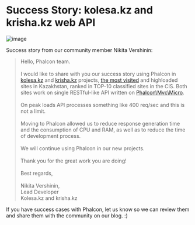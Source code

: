 <!--
slug: success-story-kolesa-kz-and-krisha-kz-web-api
date: Thu Jun 20 2013 11:02:00 GMT-0400 (EDT)
tags: php, phalcon, phalconphp
title: Success Story: kolesa.kz and krisha.kz web API
id: 53441181179
link: http://blog.phalconphp.com/post/53441181179/success-story-kolesa-kz-and-krisha-kz-web-api
raw: {"blog_name":"phalconphp","id":53441181179,"post_url":"http://blog.phalconphp.com/post/53441181179/success-story-kolesa-kz-and-krisha-kz-web-api","slug":"success-story-kolesa-kz-and-krisha-kz-web-api","type":"text","date":"2013-06-20 15:02:00 GMT","timestamp":1371740520,"state":"published","format":"html","reblog_key":"ZjNK31On","tags":["php","phalcon","phalconphp"],"short_url":"http://tmblr.co/Z6PumvnnLxNx","highlighted":[],"note_count":0,"title":"Success Story: kolesa.kz and krisha.kz web API","body":"<div align=\"center\"><img alt=\"image\" src=\"http://media.tumblr.com/e96617a275457e97cf04db9c21cb76fb/tumblr_inline_mop5qwz4n41qz4rgp.png\"/></div>\n\n<p>Success story from our community member Nikita Vershinin:</p>\n<blockquote>\n<div>Hello, Phalcon team. <br/><br/>I would like to share with you our success story using Phalcon in <a href=\"http://kolesa.kz\">kolesa.kz</a> and <a href=\"http://krisha.kz\">krisha.kz</a> projects, <a href=\"http://www.alexa.com/siteinfo/kolesa.kz\">the most visited</a> and highloaded sites in Kazakhstan, ranked in TOP-10 classified sites in the CIS. Both sites work on single RESTful-like API written on <a href=\"http://docs.phalconphp.com/en/latest/reference/micro.html\">Phalcon\\Mvc\\Micro</a>. <br/><br/>On peak loads API processes something like 400 req/sec and this is not a limit. <br/><br/>Moving to Phalcon allowed us to reduce response generation time and the consumption of CPU and RAM, as well as to reduce the time of development process. <br/><br/>We will continue using Phalcon in our new projects. <br/><br/>Thank you for the great work you are doing! <br/><br/>Best regards, <br/><br/>Nikita Vershinin, <br/>Lead Developer <br/>Kolesa.kz and krisha.kz</div>\n</blockquote>\n<p>If you have success cases with Phalcon, let us know so we can review them and share them with the community on our blog. :)</p>","reblog":{"tree_html":"","comment":"<div align=\"center\"><img alt=\"image\" src=\"http://media.tumblr.com/e96617a275457e97cf04db9c21cb76fb/tumblr_inline_mop5qwz4n41qz4rgp.png\"></div>\n\n<p>Success story from our community member Nikita Vershinin:</p>\n<blockquote>\n<div>Hello, Phalcon team. <br><br>I would like to share with you our success story using Phalcon in <a href=\"http://kolesa.kz\">kolesa.kz</a> and <a href=\"http://krisha.kz\">krisha.kz</a> projects, <a href=\"http://www.alexa.com/siteinfo/kolesa.kz\">the most visited</a> and highloaded sites in Kazakhstan, ranked in TOP-10 classified sites in the CIS. Both sites work on single RESTful-like API written on <a href=\"http://docs.phalconphp.com/en/latest/reference/micro.html\">Phalcon\\Mvc\\Micro</a>. <br><br>On peak loads API processes something like 400 req/sec and this is not a limit. <br><br>Moving to Phalcon allowed us to reduce response generation time and the consumption of CPU and RAM, as well as to reduce the time of development process. <br><br>We will continue using Phalcon in our new projects. <br><br>Thank you for the great work you are doing! <br><br>Best regards, <br><br>Nikita Vershinin, <br>Lead Developer <br>Kolesa.kz and krisha.kz</div>\n</blockquote>\n<p>If you have success cases with Phalcon, let us know so we can review them and share them with the community on our blog. :)</p>"},"trail":[{"blog":{"name":"phalconphp","theme":{"header_full_width":1117,"header_full_height":426,"header_focus_width":758,"header_focus_height":426,"avatar_shape":"square","background_color":"#FAFAFA","body_font":"Helvetica Neue","header_bounds":"0,937,426,179","header_image":"http://static.tumblr.com/be2b0380984b972b47699d457f4c0ffb/ivjir8a/815nn0qo7/tumblr_static_28z87js742xwowwo0kco04ogs.jpg","header_image_focused":"http://static.tumblr.com/be2b0380984b972b47699d457f4c0ffb/ivjir8a/laHnn0qo9/tumblr_static_tumblr_static_28z87js742xwowwo0kco04ogs_focused_v3.jpg","header_image_scaled":"http://static.tumblr.com/be2b0380984b972b47699d457f4c0ffb/ivjir8a/815nn0qo7/tumblr_static_28z87js742xwowwo0kco04ogs_2048_v2.jpg","header_stretch":true,"link_color":"#529ECC","show_avatar":true,"show_description":true,"show_header_image":true,"show_title":true,"title_color":"#444444","title_font":"Gibson","title_font_weight":"bold"}},"post":{"id":"53441181179"},"content":"<div align=\"center\"><img alt=\"image\" src=\"http://media.tumblr.com/e96617a275457e97cf04db9c21cb76fb/tumblr_inline_mop5qwz4n41qz4rgp.png\"></div>\n\n<p>Success story from our community member Nikita Vershinin:</p>\n<blockquote>\n<div>Hello, Phalcon team. <br><br>I would like to share with you our success story using Phalcon in <a href=\"http://kolesa.kz\">kolesa.kz</a> and <a href=\"http://krisha.kz\">krisha.kz</a> projects, <a href=\"http://www.alexa.com/siteinfo/kolesa.kz\">the most visited</a> and highloaded sites in Kazakhstan, ranked in TOP-10 classified sites in the CIS. Both sites work on single RESTful-like API written on <a href=\"http://docs.phalconphp.com/en/latest/reference/micro.html\">Phalcon\\Mvc\\Micro</a>. <br><br>On peak loads API processes something like 400 req/sec and this is not a limit. <br><br>Moving to Phalcon allowed us to reduce response generation time and the consumption of CPU and RAM, as well as to reduce the time of development process. <br><br>We will continue using Phalcon in our new projects. <br><br>Thank you for the great work you are doing! <br><br>Best regards, <br><br>Nikita Vershinin, <br>Lead Developer <br>Kolesa.kz and krisha.kz</div>\n</blockquote>\n<p>If you have success cases with Phalcon, let us know so we can review them and share them with the community on our blog. :)</p>","content_raw":"<div align=\"center\"><img alt=\"image\" src=\"http://media.tumblr.com/e96617a275457e97cf04db9c21cb76fb/tumblr_inline_mop5qwz4n41qz4rgp.png\"></div>\r\n<p></p>\r\n<p>Success story from our community member Nikita Vershinin:</p>\r\n<blockquote>\r\n<div>Hello, Phalcon team. <br><br>I would like to share with you our success story using Phalcon in <a href=\"http://kolesa.kz\">kolesa.kz</a> and <a href=\"http://krisha.kz\">krisha.kz</a> projects, <a href=\"http://www.alexa.com/siteinfo/kolesa.kz\">the most visited</a> and highloaded sites in Kazakhstan, ranked in TOP-10 classified sites in the CIS. Both sites work on single RESTful-like API written on <a href=\"docs.phalconphp.com/en/latest/reference/micro.html\">Phalcon\\Mvc\\Micro</a>. <br><br>On peak loads API processes something like 400 req/sec and this is not a limit. <br><br>Moving to Phalcon allowed us to reduce response generation time and the consumption of CPU and RAM, as well as to reduce the time of development process. <br><br>We will continue using Phalcon in our new projects. <br><br>Thank you for the great work you are doing! <br><br>Best regards, <br><br>Nikita Vershinin, <br>Lead Developer <br>Kolesa.kz and krisha.kz</div>\r\n</blockquote>\r\n<p>If you have success cases with Phalcon, let us know so we can review them and share them with the community on our blog. :)</p>","is_current_item":true,"is_root_item":true}]}
publish: 2013-06-020
-->


Success Story: kolesa.kz and krisha.kz web API
==============================================

![image](http://media.tumblr.com/e96617a275457e97cf04db9c21cb76fb/tumblr_inline_mop5qwz4n41qz4rgp.png)

Success story from our community member Nikita Vershinin:

> Hello, Phalcon team. \
> \
> I would like to share with you our success story using Phalcon in
> [kolesa.kz](http://kolesa.kz) and [krisha.kz](http://krisha.kz)
> projects, [the most visited](http://www.alexa.com/siteinfo/kolesa.kz)
> and highloaded sites in Kazakhstan, ranked in TOP-10 classified sites
> in the CIS. Both sites work on single RESTful-like API written on
> [Phalcon\\Mvc\\Micro](http://docs.phalconphp.com/en/latest/reference/micro.html).
> \
> \
> On peak loads API processes something like 400 req/sec and this is not
> a limit. \
> \
> Moving to Phalcon allowed us to reduce response generation time and
> the consumption of CPU and RAM, as well as to reduce the time of
> development process. \
> \
> We will continue using Phalcon in our new projects. \
> \
> Thank you for the great work you are doing! \
> \
> Best regards, \
> \
> Nikita Vershinin, \
> Lead Developer \
> Kolesa.kz and krisha.kz

If you have success cases with Phalcon, let us know so we can review
them and share them with the community on our blog. :)

